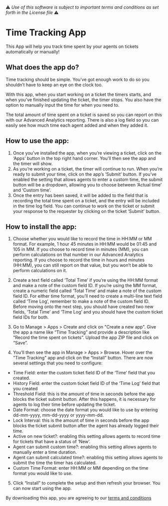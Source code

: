 :warning: *Use of this software is subject to important terms and conditions as set forth in the License file* :warning:

# Time Tracking App

This App will help you track time spent by your agents on tickets automatically or manually!

## What does the app do?

Time tracking should be simple. You’ve got enough work to do so you shouldn’t have to keep an eye on the clock too. 

With this app, when you start working on a ticket the timers starts, and when you’ve finished updating the ticket, the timer stops. You also have the option to manually input the time for when you need to.

The total amount of time spent on a ticket is saved so you can report on this with our Advanced Analytics reporting. There is also a log field so you can easily see how much time each agent added and when they added it.

## How to use the app:

1. Once you’ve installed the app, when you’re viewing a ticket, click on the ‘Apps’ button in the top right hand corner. You’ll then see the app and the timer will show.
2. As you’re working on a ticket, the timer will continue to run. When you’re ready to submit your time, click on the app’s ‘Submit’ button. If you’ve enabled the setting that allows agents to enter a custom time, the submit button will be a dropdown, allowing you to choose between ‘Actual time’ and ‘Custom time’.
3. Once the entry has been saved, it will be added to the field that is recording the total time spent on a ticket, and the entry will be included in the time log field. You can continue to work on the ticket or submit your response to the requester by clicking on the ticket ‘Submit’ button.

## How to install the app:

1. Choose whether you would like to record the time in HH:MM or MM format.
For example, 1 hour 45 minutes in HH:MM would be 01:45 and 105 in MM.
If you choose to record time in minutes (MM), you can perform calculations on that number in our Advanced Analytics reporting. If you choose to record the time in hours and minutes (HH:MM), you can still report on that value, but you won’t be able to perform calculations on it.

2. Create a text field called ‘Total Time’ if you’re using the HH:MM format and make a note of the custom field ID. If you’re using the MM format, create a numeric field called ‘Total Time’ and make a note of the custom field ID. For either time format, you’ll need to create a multi-line text field called ‘Time Log’, remember to make a note of the custom field ID.
Before moving onto the next step, you should have created two new fields, ‘Total Time’ and ‘Time Log’ and you should have the custom ticket field IDs for both.

3. Go to Manage > Apps > Create and click on "Create a new app". Give the app a name like “Time Tracking” and provide a description like “Record the time spent on tickets”. Upload the app ZIP file and click on “Save”.

4. You’ll then see the app in Manage > Apps > Browse.  Hover over the "Time Tracking" app and click on the “Install” button. There are now several settings that you need to configure:
 * Time Field: enter the custom ticket field ID of the ‘Time’ field that you created.
 * History Field: enter the custom ticket field ID of the ‘Time Log’ field that you created
 * Threshold Field: this is the amount of time in seconds before the app blocks the ticket submit button. After this happens, it is necessary for agents to log their time before updating the ticket.
 * Date Format: choose the date format you would like to use by entering dd-mm-yyyy, mm-dd-yyyy or yyyy-mm-dd.
 * Lock Interval: this is the amount of time in seconds before the app blocks the ticket submit button after the agent has already logged their time.
 * Active on new ticket?: enabling this setting allows agents to record time for tickets that have a status of ‘New’.
 * Agent can submit custom time?: enabling this setting allows agents to manually enter a time duration.
 * Agent can submit calculated time?: enabling this setting allows agents to submit the time the timer has calculated.
 * Custom Time Format: enter HH:MM or MM depending on the time format you would like to use.

5. Click “Install” to complete the setup and then refresh your browser. You can now start using the app.


By downloading this app, you are agreeing to our [terms and conditions](https://github.com/zendesklabs/wiki/wiki/Terms-and-Conditions)
